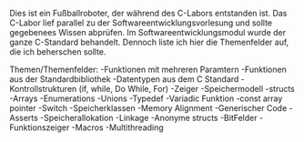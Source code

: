 Dies ist ein Fußballroboter, der während des C-Labors entstanden ist.
Das C-Labor lief parallel zu der Softwareentwicklungsvorlesung und sollte gegebenees Wissen abprüfen.
Im Softwareentwicklungsmodul wurde der ganze C-Standard behandelt. 
Dennoch liste ich hier die Themenfelder auf, die ich beherschen sollte.

Themen/Themenfelder:
-Funktionen mit mehreren Paramtern
-Funktionen aus der Standardbibliothek
-Datentypen aus dem C Standard
-Kontrollstrukturen (if, while, Do While, For)
-Zeiger
-Speichermodell
-structs
-Arrays
-Enumerations
-Unions
-Typedef
-Variadic Funktion
-const array pointer
-Switch
-Speicherklassen
-Memory Alignment
-Generischer Code
-Asserts
-Speicherallokation
-Linkage
-Anonyme structs
-BitFelder
-Funktionszeiger
-Macros
-Multithreading
